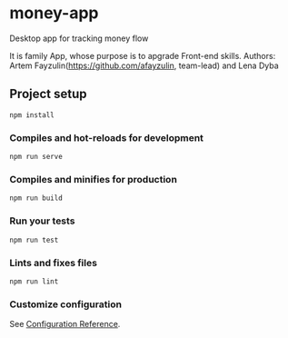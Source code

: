 # money-app
Desktop app for tracking money flow

It is family App, whose purpose is to apgrade Front-end skills. Authors: Artem Fayzulin(https://github.com/afayzulin, team-lead) and Lena Dyba
## Project setup
```
npm install
```

### Compiles and hot-reloads for development
```
npm run serve
```

### Compiles and minifies for production
```
npm run build
```

### Run your tests
```
npm run test
```

### Lints and fixes files
```
npm run lint
```

### Customize configuration
See [Configuration Reference](https://cli.vuejs.org/config/).
